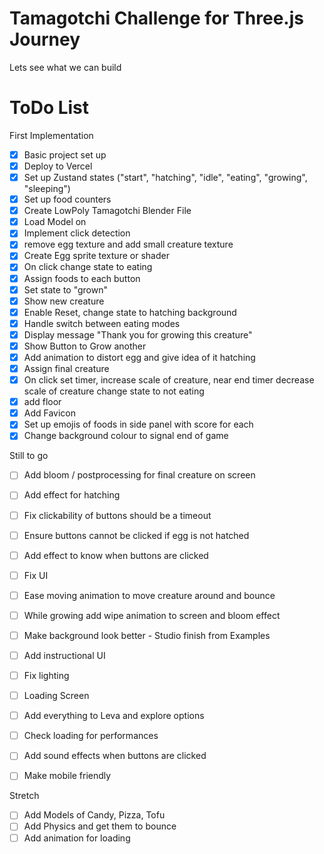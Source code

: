# Tamagotchi Challenge for Three.js Journey

Lets see what we can build

# ToDo List

First Implementation

- [x] Basic project set up
- [x] Deploy to Vercel
- [x] Set up Zustand states ("start", "hatching", "idle", "eating", "growing", "sleeping")
- [x] Set up food counters
- [x] Create LowPoly Tamagotchi Blender File
- [x] Load Model on
- [x] Implement click detection
- [x] remove egg texture and add small creature texture
- [x] Create Egg sprite texture or shader
- [x] On click change state to eating
- [x] Assign foods to each button
- [x] Set state to "grown"
- [x] Show new creature
- [x] Enable Reset, change state to hatching
      background
- [x] Handle switch between eating modes
- [x] Display message "Thank you for growing this creature"
- [x] Show Button to Grow another
- [x] Add animation to distort egg and give idea of it hatching
- [x] Assign final creature
- [x] On click set timer, increase scale of creature, near end timer decrease scale of creature change state to not eating
- [x] add floor
- [x] Add Favicon
- [x] Set up emojis of foods in side panel with score for each
- [x] Change background colour to signal end of game

Still to go

- [ ] Add bloom / postprocessing for final creature on screen
- [ ] Add effect for hatching
- [ ] Fix clickability of buttons should be a timeout
- [ ] Ensure buttons cannot be clicked if egg is not hatched
- [ ] Add effect to know when buttons are clicked
- [ ] Fix UI
- [ ] Ease moving animation to move creature around and bounce
- [ ] While growing add wipe animation to screen and bloom effect

- [ ] Make background look better - Studio finish from Examples
- [ ] Add instructional UI
- [ ] Fix lighting
- [ ] Loading Screen
- [ ] Add everything to Leva and explore options
- [ ] Check loading for performances
- [ ] Add sound effects when buttons are clicked
- [ ] Make mobile friendly

Stretch

- [ ] Add Models of Candy, Pizza, Tofu
- [ ] Add Physics and get them to bounce
- [ ] Add animation for loading

